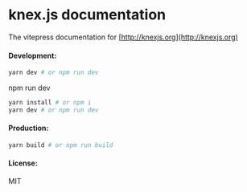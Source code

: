 # knex.js documentation

The vitepress documentation for [http://knexjs.org](http://knexjs.org)

#### Development:

```bash
yarn dev # or npm run dev

```
npm run dev

```bash
yarn install # or npm i
yarn dev # or npm run dev


```

#### Production:

```bash
yarn build # or npm run build
```

#### License:

MIT
